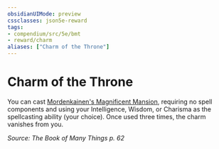 ```yaml
---
obsidianUIMode: preview
cssclasses: json5e-reward
tags:
- compendium/src/5e/bmt
- reward/charm
aliases: ["Charm of the Throne"]
---
```

# Charm of the Throne

You can cast [Mordenkainen's Magnificent Mansion](/Systems/5e/spells/mordenkainens-magnificent-mansion.md), requiring no spell components and using your Intelligence, Wisdom, or Charisma as the spellcasting ability (your choice). Once used three times, the charm vanishes from you.

*Source: The Book of Many Things p. 62*